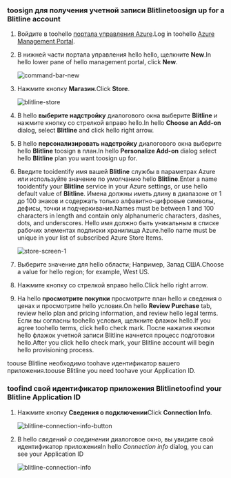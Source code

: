 
### <a name="toosign-up-for-a-blitline-account"></a><span data-ttu-id="a0ca6-101">toosign для получения учетной записи Blitline</span><span class="sxs-lookup"><span data-stu-id="a0ca6-101">toosign up for a Blitline account</span></span>
1. <span data-ttu-id="a0ca6-102">Войдите в toohello [портала управления Azure](https://manage.windowsazure.com/).</span><span class="sxs-lookup"><span data-stu-id="a0ca6-102">Log in toohello [Azure Management Portal](https://manage.windowsazure.com/).</span></span>
2. <span data-ttu-id="a0ca6-103">В нижней части портала управления hello hello, щелкните **New**.</span><span class="sxs-lookup"><span data-stu-id="a0ca6-103">In hello lower pane of hello management portal, click **New**.</span></span>
   
    ![command-bar-new][command-bar-new]
3. <span data-ttu-id="a0ca6-105">Нажмите кнопку **Магазин**.</span><span class="sxs-lookup"><span data-stu-id="a0ca6-105">Click **Store**.</span></span>
   
    ![blitline-store][blitline-store]
4. <span data-ttu-id="a0ca6-107">В hello **выберите надстройку** диалогового окна выберите **Blitline** и нажмите кнопку со стрелкой вправо hello.</span><span class="sxs-lookup"><span data-stu-id="a0ca6-107">In hello **Choose an Add-on** dialog, select **Blitline** and click hello right arrow.</span></span>
5. <span data-ttu-id="a0ca6-108">В hello **персонализировать надстройку** диалогового окна выберите hello **Blitline** toosign в план.</span><span class="sxs-lookup"><span data-stu-id="a0ca6-108">In hello **Personalize Add-on** dialog select hello **Blitline** plan you want toosign up for.</span></span>
6. <span data-ttu-id="a0ca6-109">Введите tooidentify имя вашей **Blitline** службы в параметрах Azure или используйте значение по умолчанию hello **Blitline**.</span><span class="sxs-lookup"><span data-stu-id="a0ca6-109">Enter a name tooidentify your **Blitline** service in your Azure settings, or use hello default value of **Blitline**.</span></span> <span data-ttu-id="a0ca6-110">Имена должны иметь длину в диапазоне от 1 до 100 знаков и содержать только алфавитно-цифровые символы, дефисы, точки и подчеркивания.</span><span class="sxs-lookup"><span data-stu-id="a0ca6-110">Names must be between 1 and 100 characters in length and contain only alphanumeric characters, dashes, dots, and underscores.</span></span> <span data-ttu-id="a0ca6-111">Hello имя должно быть уникальным в списке рабочих элементах подписки хранилища Azure.</span><span class="sxs-lookup"><span data-stu-id="a0ca6-111">hello name must be unique in your list of subscribed Azure Store Items.</span></span>
   
    ![store-screen-1][store-screen-1]
7. <span data-ttu-id="a0ca6-113">Выберите значение для hello области; Например, Запад США.</span><span class="sxs-lookup"><span data-stu-id="a0ca6-113">Choose a value for hello region; for example, West US.</span></span> 
8. <span data-ttu-id="a0ca6-114">Нажмите кнопку со стрелкой вправо hello.</span><span class="sxs-lookup"><span data-stu-id="a0ca6-114">Click hello right arrow.</span></span>
9. <span data-ttu-id="a0ca6-115">На hello **просмотрите покупки** просмотрите план hello и сведения о ценах и просмотрите hello условия.</span><span class="sxs-lookup"><span data-stu-id="a0ca6-115">On hello **Review Purchase** tab, review hello plan and pricing information, and review hello legal terms.</span></span> <span data-ttu-id="a0ca6-116">Если вы согласны toohello условия, щелкните флажок hello.</span><span class="sxs-lookup"><span data-stu-id="a0ca6-116">If you agree toohello terms, click hello check mark.</span></span> <span data-ttu-id="a0ca6-117">После нажатия кнопки hello флажок учетной записи Blitline начнется процесс подготовки hello.</span><span class="sxs-lookup"><span data-stu-id="a0ca6-117">After you click hello check mark, your Blitline account will begin hello provisioning process.</span></span> 

<span data-ttu-id="a0ca6-118">toouse Blitline необходимо toohave идентификатор вашего приложения.</span><span class="sxs-lookup"><span data-stu-id="a0ca6-118">toouse Blitline you need toohave your Application ID.</span></span>

### <a name="toofind-your-blitline-application-id"></a><span data-ttu-id="a0ca6-119">toofind свой идентификатор приложения Blitline</span><span class="sxs-lookup"><span data-stu-id="a0ca6-119">toofind your Blitline Application ID</span></span>
1. <span data-ttu-id="a0ca6-120">Нажмите кнопку **Сведения о подключении**</span><span class="sxs-lookup"><span data-stu-id="a0ca6-120">Click **Connection Info**.</span></span>
   
    ![blitline-connection-info-button][blitline-connection-info-button]
2. <span data-ttu-id="a0ca6-122">В hello *сведений о соединении* диалоговое окно, вы увидите свой идентификатор приложения</span><span class="sxs-lookup"><span data-stu-id="a0ca6-122">In hello *Connection info* dialog, you can see your Application ID</span></span>
   
    ![blitline-connection-info][blitline-connection-info]

<!--images-->

[command-bar-new]: ./media/blitline-signup/blitline_bar_new.png
[blitline-store]: ./media/blitline-signup/blitline_offerings_store.png
[store-screen-1]: ./media/blitline-signup/blitline_purchase.jpg
[blitline-connection-info-button]: ./media/blitline-signup/blitline_connection_info_button.png
[blitline-connection-info]: ./media/blitline-signup/blitline_connection_info_screen.jpg

